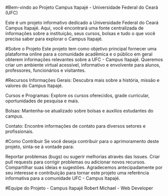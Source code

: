 #Bem-vindo ao Projeto Campus Itapajé - Universidade Federal do Ceará (UFC)


Este é um projeto informativo dedicado a Universidade Federal do Ceará Campus Itapajé. Aqui, você encontrará uma fonte centralizada de informações sobre a instituição, seus cursos, bolsas e tudo o que você precisa saber para explorar o Campus Itapajé.

#Sobre o Projeto
Este projeto tem como objetivo principal fornecer uma plataforma online para a comunidade acadêmica e o público em geral obterem informações relevantes sobre a UFC - Campus Itapajé. Queremos criar um ambiente virtual acessível, informativo e envolvente para alunos, professores, funcionários e visitantes.

#Recursos
Informações Gerais: Descubra mais sobre a história, missão e valores do Campus Itapajé.

Cursos e Programas: Explore os cursos oferecidos, grade curricular, oportunidades de pesquisa e mais.

Bolsas: Mantenha-se atualizado sobre bolsas e auxilios estudantes do campus.

Contato: Encontre informações de contato para diversos setores e profissionais.

#Como Contribuir
Se você deseja contribuir para o aprimoramento deste projeto, sinta-se à vontade para:

Reportar problemas (bugs) ou sugerir melhorias através das Issues.
Criar pull requests para corrigir problemas ou adicionar novos recursos.
Compartilhar suas ideias e sugestões.
Agradecemos antecipadamente por seu interesse e contribuição para tornar este projeto uma referência informativa para a comunidade UFC - Campus Itapajé.

#Equipe do Projeto - Campus Itapajé
Robert Michael - Web Developer 
